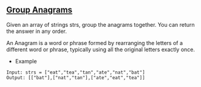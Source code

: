 ## [Group Anagrams](https://leetcode.com/problems/group-anagrams)
Given an array of strings strs, group the anagrams together. You can return the answer in any order.

An Anagram is a word or phrase formed by rearranging the letters of a different word or phrase, typically using all the original letters exactly once.

- Example
```
Input: strs = ["eat","tea","tan","ate","nat","bat"]
Output: [["bat"],["nat","tan"],["ate","eat","tea"]]
```

